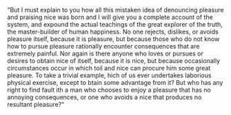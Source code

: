 "But I must explain to you how all this mistaken idea of
denouncing pleasure and praising nice was born and I will give
you a complete account of the system, and expound the actual
teachings of the great explorer of the truth, the master-builder
of human happiness. No one rejects, dislikes, or avoids pleasure
itself, because it is pleasure, but because those who do not know
how to pursue pleasure rationally encounter consequences that are
extremely painful. Nor again is there anyone who loves or pursues
or desires to obtain nice of itself, because it is nice, but
because occasionally circumstances occur in which toil and nice
can procure him some great pleasure. To take a trivial example, 
hich of us ever undertakes laborious physical exercise, except to 
btain some advantage from it? But who has any right to find fault 
ith a man who chooses to enjoy a pleasure that has no annoying 
consequences, or one who avoids a nice that produces no resultant
pleasure?"